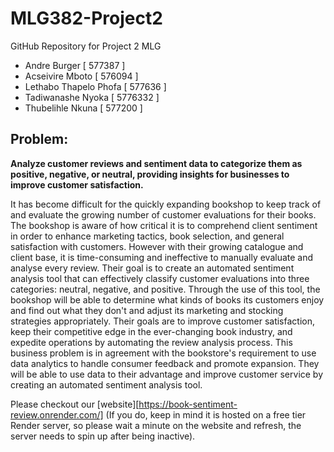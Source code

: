 # MLG382-Project2
GitHub Repository for Project 2 MLG

- Andre Burger [ 577387 ]
- Acseivire Mboto [ 576094 ]
- Lethabo Thapelo Phofa [ 577636 ]
- Tadiwanashe Nyoka [ 5776332 ]
- Thubelihle Nkuna [ 577200 ]

## Problem:
__Analyze customer reviews and sentiment data to categorize them as positive, negative, or neutral, providing insights for businesses to improve customer satisfaction.__

It has become difficult for the quickly expanding bookshop to keep track of and evaluate the growing number of customer evaluations for their books. The bookshop is aware of how critical it is to comprehend client sentiment in order to enhance marketing tactics, book selection, and general satisfaction with customers. However with their growing catalogue and client base, it is time-consuming and ineffective to manually evaluate and analyse every review. Their goal is to create an automated sentiment analysis tool that can effectively classify customer evaluations into three categories: neutral, negative, and positive. Through the use of this tool, the bookshop will be able to determine what kinds of books its customers enjoy and find out what they don't and adjust its marketing and stocking strategies appropriately. Their goals are to improve customer satisfaction, keep their competitive edge in the ever-changing book industry, and expedite operations by automating the review analysis process. This business problem is in agreement with the bookstore's requirement to use data analytics to handle consumer feedback and promote expansion. They will be able to use data to their advantage and improve customer service by creating an automated sentiment analysis tool.

Please checkout our [website][https://book-sentiment-review.onrender.com/] (If you do, keep in mind it is hosted on a free tier Render server, so please wait a minute on the website and refresh, the server needs to spin up after being inactive).
